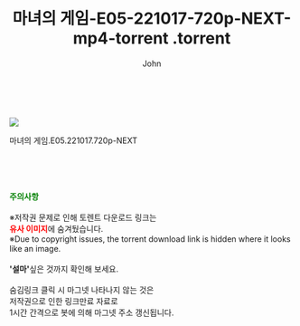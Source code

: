 ﻿---
layout: post
title:  "                   마녀의 게임-E05-221017-720p-NEXT-mp4-torrent                .torrent"
author: John
categories: [ 드라마 ]
tags: [  ]
image: https://torrentrj58.com/uploadfile/full/6ce16364e53c9f2977dc9ec71a6b20d4f4c8ce1f.jpg 
description: "                   마녀의 게임-E05-221017-720p-NEXT-mp4-torrent                 torrent 정보 공유"
toc: true
toc_sticky: true
---

<br>
<p><img src="https://torrentrj58.com/uploadfile/full/6ce16364e53c9f2977dc9ec71a6b20d4f4c8ce1f.jpg"/></p>
 마녀의 게임.E05.221017.720p-NEXT  
    
<br><br><br>
<p data-ke-size="size16"><b><span style="color: green;">주의사항</span></b><br /><br />※저작권 문제로 인해 토렌트 다운로드 링크는<br /><b><span style="color: red;">유사 이미지</span></b>에 숨겨뒀습니다.<br />※Due to copyright issues, the torrent download link is hidden where it looks like an image.<br /><br /><b>'설마'</b>싶은 것까지 확인해 보세요.<br /><br />숨김링크 클릭 시 마그넷 나타나지 않는 것은<br />저작권으로 인한 링크만료 자료로<br />1시간 간격으로 봇에 의해 마그넷 주소 갱신됩니다.</p>
